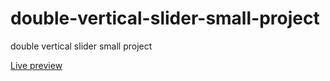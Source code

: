 # double-vertical-slider-small-project
<p>double vertical slider small project</p>
<a href="">Live preview</a>
